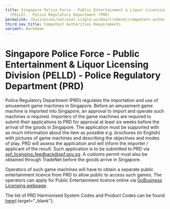 ```yaml
---
title: Singapore Police Force - Public Entertainment & Liquor Licensing Division
  (PELLD) - Police Regulatory Department (PRD)
permalink: /businesses/national-single-window/tradenet/competent-authorities-requirements/spf-public-entertainment-liquor-licensing/
third_nav_title: Competent Authorities Requirements
variant: markdown
---
```

# Singapore Police Force - Public Entertainment & Liquor Licensing Division (PELLD) - Police Regulatory Department (PRD)

Police Regulatory Department (PRD) regulates the importation and use of amusement game machines in Singapore. Before an amusement game machine is imported into Singapore, an approval to import and operate such machines is required. Importers of the game machines are required to submit their applications to PRD for approval at least six weeks before the arrival of the goods in Singapore. The application must be supported with as much information about the item as possible e.g. brochures (in English) with pictures of game machines and describing the objectives and modes of play. PRD will assess the application and will inform the importer / applicant of the result. Such application is to be submitted to PRD via spf_licensing_feedback@spf.gov.sg. A customs permit must also be obtained through TradeNet before the goods arrive in Singapore.

Operators of such game machines will have to obtain a separate public entertainment licence from PRD to allow public to access such games. The operators can apply for Public Entertainment licence online via [GoBusiness Licensing webpage](http://licence1.business.gov.sg/).

The list of PRD Harmonised System Codes and Product Codes can be found [here](https://www.tradenet.gov.sg/tradenet/portlets/search/searchHSCA/searchInitHSCA.do){:target="_blank"}.